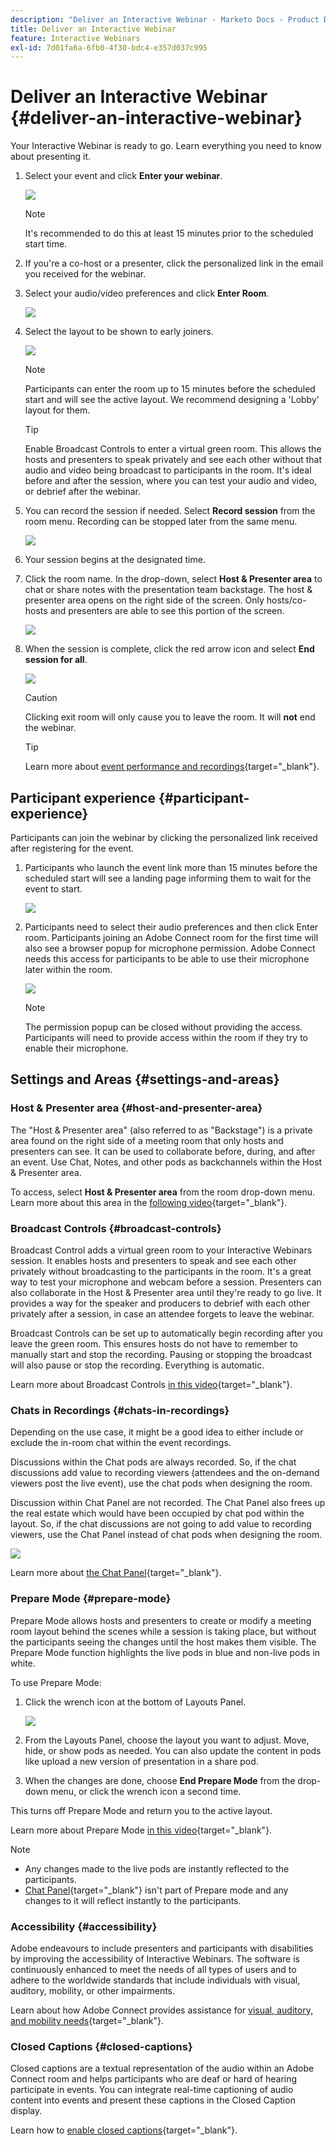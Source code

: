 ```yaml
---
description: "Deliver an Interactive Webinar - Marketo Docs - Product Documentation"
title: Deliver an Interactive Webinar
feature: Interactive Webinars
exl-id: 7d01fa6a-6fb0-4f30-bdc4-e357d037c995
---
```

# Deliver an Interactive Webinar {#deliver-an-interactive-webinar}

Your Interactive Webinar is ready to go. Learn everything you need to know about presenting it.

1. Select your event and click **Enter your webinar**.

   ![](assets/deliver-an-interactive-webinar-1.png)

   >[!NOTE]
   >
   >It's recommended to do this at least 15 minutes prior to the scheduled start time.

1. If you're a co-host or a presenter, click the personalized link in the email you received for the webinar.

1. Select your audio/video preferences and click **Enter Room**.

   ![](assets/deliver-an-interactive-webinar-2.png)

1. Select the layout to be shown to early joiners.

   ![](assets/deliver-an-interactive-webinar-3.png)

   >[!NOTE]
   >
   >Participants can enter the room up to 15 minutes before the scheduled start and will see the active layout. We recommend designing a 'Lobby' layout for them.

   >[!TIP]
   >
   >Enable Broadcast Controls to enter a virtual green room. This allows the hosts and presenters to speak privately and see each other without that audio and video being broadcast to participants in the room. It's ideal before and after the session, where you can test your audio and video, or debrief after the webinar.

1. You can record the session if needed. Select **Record session** from the room menu. Recording can be stopped later from the same menu.

   ![](assets/deliver-an-interactive-webinar-4.png)

1. Your session begins at the designated time.

1. Click the room name. In the drop-down, select **Host & Presenter area** to chat or share notes with the presentation team backstage. The host & presenter area opens on the right side of the screen. Only hosts/co-hosts and presenters are able to see this portion of the screen.

   ![](assets/deliver-an-interactive-webinar-5.png)

1. When the session is complete, click the red arrow icon and select **End session for all**.

   ![](assets/deliver-an-interactive-webinar-6.png)

   >[!CAUTION]
   >
   >Clicking exit room will only cause you to leave the room. It will **not** end the webinar.

   >[!TIP]
   >
   >Learn more about [event performance and recordings](/help/marketo/product-docs/demand-generation/events/interactive-webinars/event-workflows.md){target="_blank"}.

## Participant experience {#participant-experience}

Participants can join the webinar by clicking the personalized link received after registering for the event.

1. Participants who launch the event link more than 15 minutes before the scheduled start will see a landing page informing them to wait for the event to start.

   ![](assets/deliver-an-interactive-webinar-7.png)

1. Participants need to select their audio preferences and then click Enter room. Participants joining an Adobe Connect room for the first time will also see a browser popup for microphone permission. Adobe Connect needs this access for participants to be able to use their microphone later within the room.

   ![](assets/deliver-an-interactive-webinar-8.png)

   >[!NOTE]
   >
   >The permission popup can be closed without providing the access. Participants will need to provide access within the room if they try to enable their microphone.

## Settings and Areas {#settings-and-areas}

### Host & Presenter area {#host-and-presenter-area}

The "Host & Presenter area" (also referred to as "Backstage") is a private area found on the right side of a meeting room that only hosts and presenters can see. It can be used to collaborate before, during, and after an event. Use Chat, Notes, and other pods as backchannels within the Host & Presenter area.

To access, select **Host & Presenter area** from the room drop-down menu. Learn more about this area in the [following video](https://www.youtube.com/watch?v=11GkcvIUttY){target="_blank"}.

### Broadcast Controls {#broadcast-controls}

Broadcast Control adds a virtual green room to your Interactive Webinars session. It enables hosts and presenters to speak and see each other privately without broadcasting to the participants in the room. It's a great way to test your microphone and webcam before a session. Presenters can also collaborate in the Host & Presenter area until they're ready to go live. It provides a way for the speaker and producers to debrief with each other privately after a session, in case an attendee forgets to leave the webinar.

Broadcast Controls can be set up to automatically begin recording after you leave the green room. This ensures hosts do not have to remember to manually start and stop the recording. Pausing or stopping the broadcast will also pause or stop the recording. Everything is automatic.

Learn more about Broadcast Controls [in this video](https://www.youtube.com/watch?v=TcoCeEJoyjg){target="_blank"}.

### Chats in Recordings {#chats-in-recordings}

Depending on the use case, it might be a good idea to either include or exclude the in-room chat within the event recordings.

Discussions within the Chat pods are always recorded. So, if the chat discussions add value to recording viewers (attendees and the on-demand viewers post the live event), use the chat pods when designing the room.

Discussion within Chat Panel are not recorded. The Chat Panel also frees up the real estate which would have been occupied by chat pod within the layout. So, if the chat discussions are not going to add value to recording viewers, use the Chat Panel instead of chat pods when designing the room.

   ![](assets/deliver-an-interactive-webinar-9.png)

Learn more about [the Chat Panel](https://helpx.adobe.com/adobe-connect/using/notes-chat-q-a-polls.html#chat_panel){target="_blank"}.

### Prepare Mode {#prepare-mode}

Prepare Mode allows hosts and presenters to create or modify a meeting room layout behind the scenes while a session is taking place, but without the participants seeing the changes until the host makes them visible. The Prepare Mode function highlights the live pods in blue and non-live pods in white.

To use Prepare Mode:

1. Click the wrench icon at the bottom of Layouts Panel.

   ![](assets/deliver-an-interactive-webinar-10.png)

1. From the Layouts Panel, choose the layout you want to adjust. Move, hide, or show pods as needed. You can also update the content in pods like upload a new version of presentation in a share pod.

1. When the changes are done, choose **End Prepare Mode** from the drop-down menu, or click the wrench icon a second time.

This turns off Prepare Mode and return you to the active layout.

Learn more about Prepare Mode [in this video](https://www.youtube.com/watch?v=kUya84sx-E4){target="_blank"}.

>[!NOTE]
>
>* Any changes made to the live pods are instantly reflected to the participants.
>* [Chat Panel](https://helpx.adobe.com/adobe-connect/using/notes-chat-q-a-polls.html#chat_panel){target="_blank"} isn't part of Prepare mode and any changes to it will reflect instantly to the participants.

### Accessibility {#accessibility}

Adobe endeavours to include presenters and participants with disabilities by improving the accessibility of Interactive Webinars. The software is continuously enhanced to meet the needs of all types of users and to adhere to the worldwide standards that include individuals with visual, auditory, mobility, or other impairments.

Learn about how Adobe Connect provides assistance for [visual, auditory, and mobility needs](https://helpx.adobe.com/adobe-connect/using/accessibility-features.html){target="_blank"}.

### Closed Captions {#closed-captions}

Closed captions are a textual representation of the audio within an Adobe Connect room and helps participants who are deaf or hard of hearing participate in events. You can integrate real-time captioning of audio content into events and present these captions in the Closed Caption display.

Learn how to [enable closed captions](https://helpx.adobe.com/adobe-connect/using/closed-captioning-html-client.html){target="_blank"}.
